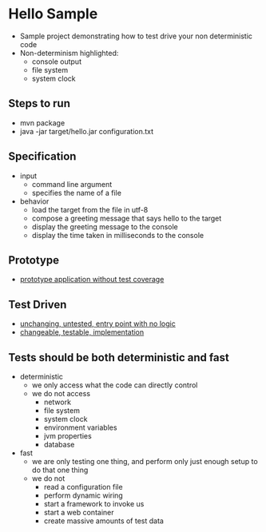 # Hello Sample
- Sample project demonstrating how to test drive your non deterministic code
- Non-determinism highlighted:
    - console output
    - file system
    - system clock

## Steps to run
- mvn package
- java -jar target/hello.jar configuration.txt

## Specification
- input
    - command line argument
    - specifies the name of a file
- behavior
    - load the target from the file in utf-8
    - compose a greeting message that says hello to the target
    - display the greeting message to the console
    - display the time taken in milliseconds to the console

## Prototype
                                                
- [prototype application without test coverage](src/test/scala/com/seanshubin/hello/PrototypeApp.scala)

## Test Driven
- [unchanging, untested, entry point with no logic](src/main/scala/com/seanshubin/hello/EntryPoint.scala)
- [changeable, testable, implementation](src/main/scala/com/seanshubin/hello/ApplicationBehavior.scala)

## Tests should be both deterministic and fast 
- deterministic
    - we only access what the code can directly control
    - we do not access
        - network
        - file system
        - system clock
        - environment variables
        - jvm properties
        - database
- fast
    - we are only testing one thing, and perform only just enough setup to do that one thing
    - we do not
        - read a configuration file
        - perform dynamic wiring
        - start a framework to invoke us
        - start a web container
        - create massive amounts of test data

